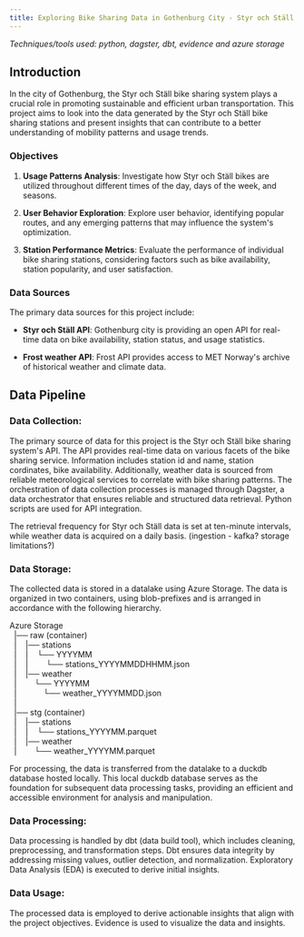 ```yaml
---
title: Exploring Bike Sharing Data in Gothenburg City - Styr och Ställ
---
```

*Techniques/tools used: python, dagster, dbt, evidence and azure storage*
## Introduction

In the city of Gothenburg, the Styr och Ställ bike sharing system plays a crucial role in promoting sustainable and efficient urban transportation. This project aims to look into the data generated by the Styr och Ställ bike sharing stations and present insights that can contribute to a better understanding of mobility patterns and usage trends.

### Objectives

1. **Usage Patterns Analysis**: Investigate how Styr och Ställ bikes are utilized throughout different times of the day, days of the week, and seasons.

2. **User Behavior Exploration**: Explore user behavior, identifying popular routes, and any emerging patterns that may influence the system's optimization.

3. **Station Performance Metrics**: Evaluate the performance of individual bike sharing stations, considering factors such as bike availability, station popularity, and user satisfaction.

### Data Sources

The primary data sources for this project include:

- **Styr och Ställ API**: Gothenburg city is providing an open API for real-time data on bike availability, station status, and usage statistics.
  
- **Frost weather API**: Frost API provides access to MET Norway's archive of historical weather and climate data.

## Data Pipeline

### Data Collection:

The primary source of data for this project is the Styr och Ställ bike sharing system's API. The API provides real-time data on various facets of the bike sharing service. Information includes station id and name, station cordinates, bike availability. Additionally, weather data is sourced from reliable meteorological services to correlate with bike sharing patterns. The orchestration of data collection processes is managed through Dagster, a data orchestrator that ensures reliable and structured data retrieval. Python scripts are used for API integration.

The retrieval frequency for Styr och Ställ data is set at ten-minute intervals, while weather data is acquired on a daily basis. (ingestion - kafka? storage limitations?)


### Data Storage:

The collected data is stored in a datalake using Azure Storage. The data is organized in two containers, using blob-prefixes and is arranged in accordance with the following hierarchy.


Azure Storage <br>
&nbsp;&nbsp;|── raw (container)  <br>
&nbsp;&nbsp;|&nbsp;&nbsp;&nbsp;&nbsp;|── stations  <br>
&nbsp;&nbsp;|&nbsp;&nbsp;&nbsp;&nbsp;|&nbsp;&nbsp;&nbsp;&nbsp;└── YYYYMM  <br>
&nbsp;&nbsp;|&nbsp;&nbsp;&nbsp;&nbsp;|&nbsp;&nbsp;&nbsp;&nbsp;&nbsp;&nbsp;&nbsp;&nbsp;└── stations_YYYYMMDDHHMM.json <br>
&nbsp;&nbsp;|&nbsp;&nbsp;&nbsp;&nbsp;|── weather  <br>
&nbsp;&nbsp;|&nbsp;&nbsp;&nbsp;&nbsp;&nbsp;&nbsp;&nbsp;&nbsp;└── YYYYMM  <br>
&nbsp;&nbsp;|&nbsp;&nbsp;&nbsp;&nbsp;&nbsp;&nbsp;&nbsp;&nbsp;&nbsp;&nbsp;&nbsp;&nbsp;└── weather_YYYYMMDD.json <br>
&nbsp;&nbsp;| <br>
&nbsp;&nbsp;|── stg (container)  <br>
&nbsp;&nbsp;|&nbsp;&nbsp;&nbsp;&nbsp;|── stations  <br>
&nbsp;&nbsp;|&nbsp;&nbsp;&nbsp;&nbsp;|&nbsp;&nbsp;&nbsp;&nbsp;└── stations_YYYYMM.parquet  <br>
&nbsp;&nbsp;|&nbsp;&nbsp;&nbsp;&nbsp;|── weather  <br>
&nbsp;&nbsp;|&nbsp;&nbsp;&nbsp;&nbsp;&nbsp;&nbsp;&nbsp;&nbsp;└── weather_YYYYMM.parquet <br>

For processing, the data is transferred from the datalake to a duckdb database hosted locally. This local duckdb database serves as the foundation for subsequent data processing tasks, providing an efficient and accessible environment for analysis and manipulation.

### Data Processing:

Data processing is handled by dbt (data build tool), which includes cleaning, preprocessing, and transformation steps. Dbt ensures data integrity by addressing missing values, outlier detection, and normalization. Exploratory Data Analysis (EDA) is executed to derive initial insights.


### Data Usage:

The processed data is employed to derive actionable insights that align with the project objectives. Evidence is used to visualize the data and insights.


<!-- This demo [connects](/settings) to a local DuckDB file `dev.duckdb`. -->




<!-- 
<LineChart
  data={orders_by_month}
  y=sales
  yFmt=usd0k
  title = "Sales by Month, USD"
/>

## Write in Markdown

Evidence renders markdown files into web pages. This page is:
`[project]/pages/index.md`.

## Run SQL using Code Fences

```sql orders_by_month
select
  date_trunc('month', order_datetime) as order_month,
  count(*) as number_of_orders,
  sum(sales) as sales,
  sum(sales)/count(*) as average_order_value
from orders
where order_datetime >= '2020-01-01'
group by 1 order by 1 desc
```

In your markdown file, you can include SQL queries in code fences. Evidence will run these queries through your database and return the results to the page.

To see the queries on a page, click the 3-dot menu at the top right of the page and Show Queries. You can see both the SQL and the query results by interacting with the query above.


## Visualize Data with Components

### Value in Text

Last month customers placed **<Value data={orders_by_month} column=number_of_orders/>** orders. The AOV was **<Value data={orders_by_month} column=average_order_value fmt=usd2/>**.

### Big Value 
<BigValue data={orders_by_month} value=sales fmt=usd0/>
<BigValue data={orders_by_month} value=number_of_orders />


### Bar Chart

<BarChart 
  data={orders_by_month} 
  y=number_of_orders 
  fillColor="#488f96"
>
  <ReferenceArea xMin="2020-03-15" xMax="2021-05-15" label="COVID Impacted" color=red/>
</BarChart>

> **Try:** Change the chart to a `<LineChart>`.

### Data Table

<DataTable data={orders_by_month} rows=6/>

> **More:** See [all components](https://docs.evidence.dev/components/all-components)

# Share with Evidence Cloud

Evidence Cloud is the easiest way to securely share your project. 
- Get your project online
- Authenticate users
- Schedule data refreshes

  <BigLink href='https://du3tapwtcbi.typeform.com/waitlist?utm_source=cloud-page&typeform-source=evidence.dev'>Deploy to Evidence Cloud &rarr;</BigLink>

You can use Netlify, Vercel or another static hosting provider to [self-host Evidence](https://docs.evidence.dev/deployment/overview).

# Get Support

- Message us on [Slack](https://slack.evidence.dev/)
- Read the [Docs](https://docs.evidence.dev/)
- Open an issue on [Github](https://github.com/evidence-dev/evidence) -->
